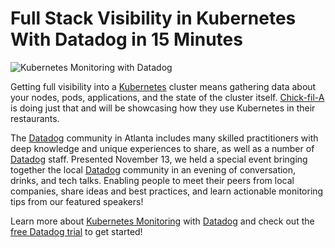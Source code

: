 # Full Stack Visibility in Kubernetes With Datadog in 15 Minutes

![Kubernetes Monitoring with Datadog](https://datadog-prod.imgix.net/img/blog/monitor-google-kubernetes-engine/monitor-google-kubernetes-engine-hero.jpg)

Getting full visibility into a [Kubernetes](https://kubernetes.io/) cluster means gathering data about your nodes, pods, applications, and the state of the cluster itself. [Chick-fil-A](https://www.chick-fil-a.com/) is doing just that and will be showcasing how they use Kubernetes in their restaurants. 

The [Datadog](https://datadoghq.com/) community in Atlanta includes many skilled practitioners with deep knowledge and unique experiences to share, as well as a number of [Datadog](https://datadoghq.com/) staff. Presented November 13, we held a special event bringing together the local [Datadog](https://datadoghq.com/) community in an evening of conversation, drinks, and tech talks. Enabling people to meet their peers from local companies, share ideas and best practices, and learn actionable monitoring tips from our featured speakers!

Learn more about [Kubernetes Monitoring](https://www.datadoghq.com/blog/monitoring-kubernetes-with-datadog/) with [Datadog](https://datadoghq.com/) and check out the [free Datadog trial](https://www.datadoghq.com/lpg6/) to get started!
